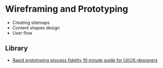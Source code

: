 <!-- markdownlint-disable MD013 -->
# Wireframing and Prototyping

- Creating sitemaps
- Content shapes design
- User flow

## Library

- [Rapid prototyping process fidelity 10 minute guide for UI/UX-designers](https://www.uxpin.com/studio/blog/rapid-prototyping-process-fidelity-10-minute-guide-for-ui-ux-designers/)

